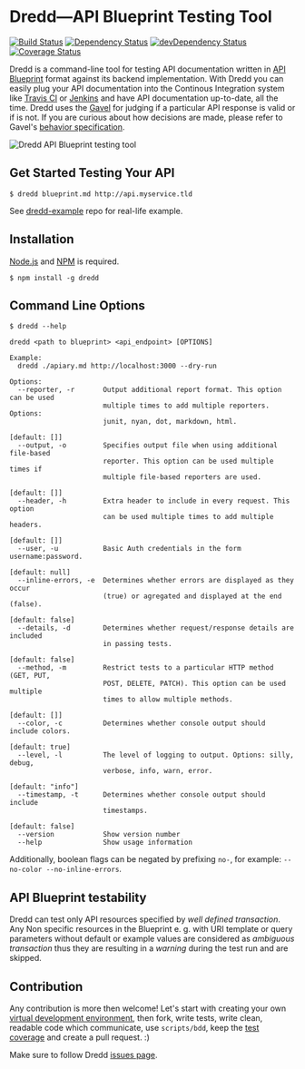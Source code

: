 # Dredd—API Blueprint Testing Tool

[![Build Status](https://travis-ci.org/apiaryio/dredd.png?branch=master)](https://travis-ci.org/apiaryio/dredd)
[![Dependency Status](https://david-dm.org/apiaryio/dredd.png)](https://david-dm.org/apiaryio/dredd)
[![devDependency Status](https://david-dm.org/apiaryio/dredd/dev-status.png)](https://david-dm.org/apiaryio/dredd#info=devDependencies)
[![Coverage Status](https://coveralls.io/repos/apiaryio/dredd/badge.png?branch=master)](https://coveralls.io/r/apiaryio/dredd?branch=master)


Dredd is a command-line tool for testing API documentation written in [API Blueprint][] format against its backend implementation. With Dredd you can easily plug your API documentation into the Continous Integration system like [Travis CI][] or [Jenkins][] and have API documentation up-to-date, all the time. Dredd uses the [Gavel][] for judging if a particular API response is valid or if is not. If you are curious about how decisions are made, please refer to Gavel's [behavior specification][].

![Dredd API Blueprint testing tool](https://raw.github.com/apiaryio/dredd/master/img/Dredd.png?login=netmilk&token=5353a4150671cc21623b2a42354c0fdb)

## Get Started Testing Your API

    $ dredd blueprint.md http://api.myservice.tld

See [dredd-example](https://github.com/apiaryio/dredd-example) repo for real-life example.

## Installation
[Node.js][] and [NPM][] is required.

    $ npm install -g dredd

[Node.js]: https://npmjs.org/
[NPM]: https://npmjs.org/

## Command Line Options

    $ dredd --help

    dredd <path to blueprint> <api_endpoint> [OPTIONS]

    Example:
      dredd ./apiary.md http://localhost:3000 --dry-run

    Options:
      --reporter, -r       Output additional report format. This option can be used
                           multiple times to add multiple reporters. Options:
                           junit, nyan, dot, markdown, html.
                                                                       [default: []]
      --output, -o         Specifies output file when using additional file-based
                           reporter. This option can be used multiple times if
                           multiple file-based reporters are used.
                                                                       [default: []]
      --header, -h         Extra header to include in every request. This option
                           can be used multiple times to add multiple headers.
                                                                       [default: []]
      --user, -u           Basic Auth credentials in the form username:password.
                                                                     [default: null]
      --inline-errors, -e  Determines whether errors are displayed as they occur
                           (true) or agregated and displayed at the end (false).
                                                                    [default: false]
      --details, -d        Determines whether request/response details are included
                           in passing tests.
                                                                    [default: false]
      --method, -m         Restrict tests to a particular HTTP method (GET, PUT,
                           POST, DELETE, PATCH). This option can be used multiple
                           times to allow multiple methods.
                                                                       [default: []]
      --color, -c          Determines whether console output should include colors.
                                                                     [default: true]
      --level, -l          The level of logging to output. Options: silly, debug,
                           verbose, info, warn, error.
                                                                   [default: "info"]
      --timestamp, -t      Determines whether console output should include
                           timestamps.
                                                                    [default: false]
      --version            Show version number
      --help               Show usage information

Additionally, boolean flags can be negated by prefixing `no-`, for example: `--no-color --no-inline-errors`.

## API Blueprint testability
Dredd can test only API resources specified by *well defined transaction*. Any Non specific resources in the Blueprint e. g. with URI template or query parameters without default or example values are considered as *ambiguous transaction* thus they are resulting in a *warning* during the test run and are skipped.

## Contribution

Any contribution is more then welcome! Let's start with creating your own [virtual development environment][vde], then fork, write  tests, write clean, readable code which communicate, use `scripts/bdd`, keep the [test coverage] and create a pull request. :)

Make sure to follow Dredd [issues page][issues].

[API Blueprint]: http://apiblueprint.org/
[test coverage]: https://coveralls.io/r/apiaryio/dredd?branch=master
[Travis CI]: https://travis-ci.org/
[Jenkins]: http://jenkins-ci.org/
[Gavel]: http://blog.apiary.io/2013/07/24/Bam-this-is-Gavel/
[behavior specification]: https://www.relishapp.com/apiary/gavel/docs
[vde]: https://github.com/apiaryio/dredd/blob/master/VirtualDevelopmentEnvironment.md
[issues]: https://github.com/apiaryio/dredd/issues?state=open
